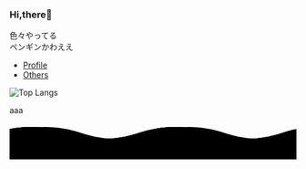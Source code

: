 ### Hi,there🐧

色々やってる  
ペンギンかわええ  

* [Profile](https://satooru.me)
* [Others](https://satooru.nagoya)

![Top Langs](https://github-readme-stats.vercel.app/api/top-langs/?username=SatooRu65536&layout=compact&hide=html)

<link rel="stylesheet" href="./style.css">


<body>
    <div class="🐧">
        <div class="penguin-body">
            <div class="penguin-face">
                <div class="penguin-eyes">aaa</div>
                <div class="penguin-mouth"></div>
            </div>
            <div class="penguin-wings"></div>
            <div class="penguin-leg"></div>
            <div class="surfboard"></div>
        </div>
    </div>
    <div class="wave">
        <svg xmlns="http://www.w3.org/2000/svg" viewBox="0 0 1200 100" width="1200" height="200">
            <defs>
                <path id="wave"
                    d="M2100,25c-100-33.33-200-33.33-300,0-100,33.33-200,33.33-300,0-100-33.33-200-33.33-300,0-100,33.33-200,33.33-300,0-100-33.33-200-33.33-300,0-100,33.33-200,33.33-300,0C200-8.33,100-8.33,0,25V125H2400V25c-100,33.33-200,33.33-300,0Z" />
            </defs>
            <use xlink:href="#wave" />
            <use xlink:href="#wave" x="-30" y="10" />
            <use xlink:href="#wave" x="-60" />
            <use xlink:href="#wave" x="-60" />
            <use xlink:href="#wave" x="-60" />
            <use xlink:href="#wave" x="-60" />
        </svg>
    </div>
</body>